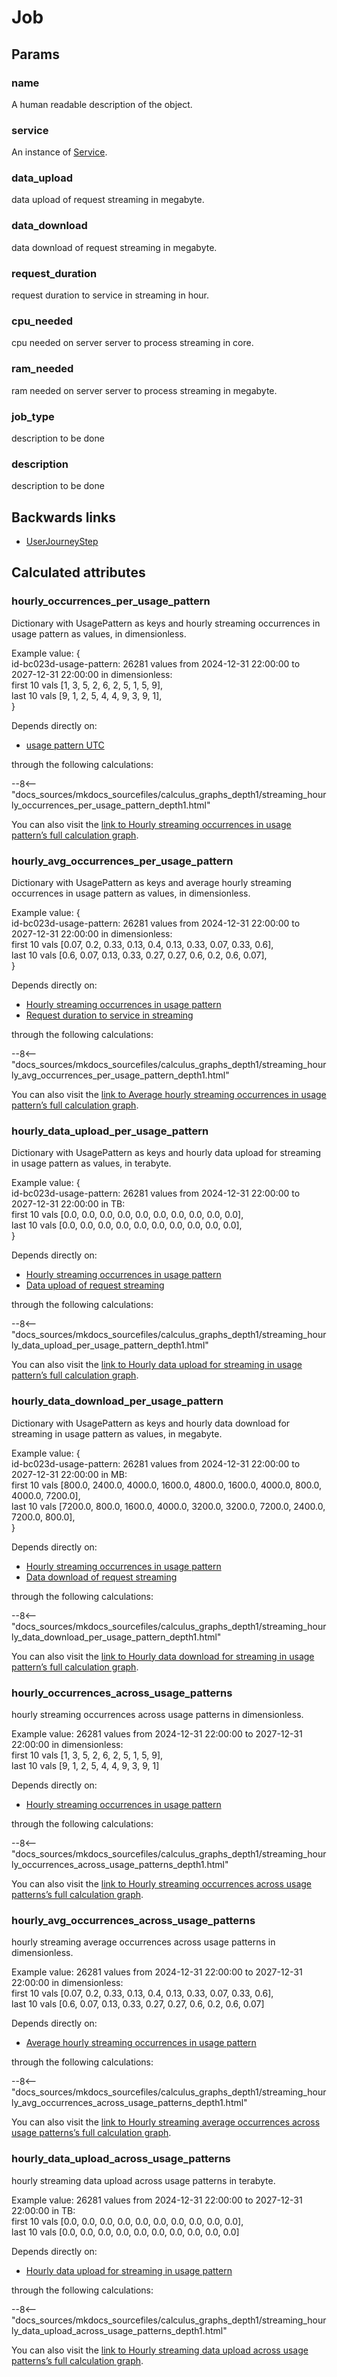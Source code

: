 # Job

## Params

### name
A human readable description of the object.

### service
An instance of [Service](Service.md).

### data_upload
data upload of request streaming in megabyte.

### data_download
data download of request streaming in megabyte.

### request_duration
request duration to service in streaming in hour.

### cpu_needed
cpu needed on server server to process streaming in core.

### ram_needed
ram needed on server server to process streaming in megabyte.

### job_type
description to be done

### description
description to be done


## Backwards links

- [UserJourneyStep](UserJourneyStep.md)


## Calculated attributes

### hourly_occurrences_per_usage_pattern  
Dictionary with UsagePattern as keys and 
                        hourly streaming occurrences in usage pattern as values, in dimensionless.  
  
Example value: {  
id-bc023d-usage-pattern: 26281 values from 2024-12-31 22:00:00 to 2027-12-31 22:00:00 in dimensionless:  
    first 10 vals [1, 3, 5, 2, 6, 2, 5, 1, 5, 9],  
    last 10 vals [9, 1, 2, 5, 4, 4, 9, 3, 9, 1],   
}  
  
Depends directly on:  
  
- [usage pattern UTC](UsagePattern.md#utc_hourly_user_journey_starts)  

through the following calculations:  

--8<-- "docs_sources/mkdocs_sourcefiles/calculus_graphs_depth1/streaming_hourly_occurrences_per_usage_pattern_depth1.html"
  
You can also visit the <a href='../calculus_graphs/streaming_hourly_occurrences_per_usage_pattern.html' target='_blank'>link to Hourly streaming occurrences in usage pattern’s full calculation graph</a>.

### hourly_avg_occurrences_per_usage_pattern  
Dictionary with UsagePattern as keys and 
                        average hourly streaming occurrences in usage pattern as values, in dimensionless.  
  
Example value: {  
id-bc023d-usage-pattern: 26281 values from 2024-12-31 22:00:00 to 2027-12-31 22:00:00 in dimensionless:  
    first 10 vals [0.07, 0.2, 0.33, 0.13, 0.4, 0.13, 0.33, 0.07, 0.33, 0.6],  
    last 10 vals [0.6, 0.07, 0.13, 0.33, 0.27, 0.27, 0.6, 0.2, 0.6, 0.07],   
}  
  
Depends directly on:  
  
- [Hourly streaming occurrences in usage pattern](Job.md#hourly_occurrences_per_usage_pattern)
- [Request duration to service in streaming](Job.md#request_duration)  

through the following calculations:  

--8<-- "docs_sources/mkdocs_sourcefiles/calculus_graphs_depth1/streaming_hourly_avg_occurrences_per_usage_pattern_depth1.html"
  
You can also visit the <a href='../calculus_graphs/streaming_hourly_avg_occurrences_per_usage_pattern.html' target='_blank'>link to Average hourly streaming occurrences in usage pattern’s full calculation graph</a>.

### hourly_data_upload_per_usage_pattern  
Dictionary with UsagePattern as keys and 
                        hourly data upload for streaming in usage pattern as values, in terabyte.  
  
Example value: {  
id-bc023d-usage-pattern: 26281 values from 2024-12-31 22:00:00 to 2027-12-31 22:00:00 in TB:  
    first 10 vals [0.0, 0.0, 0.0, 0.0, 0.0, 0.0, 0.0, 0.0, 0.0, 0.0],  
    last 10 vals [0.0, 0.0, 0.0, 0.0, 0.0, 0.0, 0.0, 0.0, 0.0, 0.0],   
}  
  
Depends directly on:  
  
- [Hourly streaming occurrences in usage pattern](Job.md#hourly_occurrences_per_usage_pattern)
- [Data upload of request streaming](Job.md#data_upload)  

through the following calculations:  

--8<-- "docs_sources/mkdocs_sourcefiles/calculus_graphs_depth1/streaming_hourly_data_upload_per_usage_pattern_depth1.html"
  
You can also visit the <a href='../calculus_graphs/streaming_hourly_data_upload_per_usage_pattern.html' target='_blank'>link to Hourly data upload for streaming in usage pattern’s full calculation graph</a>.

### hourly_data_download_per_usage_pattern  
Dictionary with UsagePattern as keys and 
                        hourly data download for streaming in usage pattern as values, in megabyte.  
  
Example value: {  
id-bc023d-usage-pattern: 26281 values from 2024-12-31 22:00:00 to 2027-12-31 22:00:00 in MB:  
    first 10 vals [800.0, 2400.0, 4000.0, 1600.0, 4800.0, 1600.0, 4000.0, 800.0, 4000.0, 7200.0],  
    last 10 vals [7200.0, 800.0, 1600.0, 4000.0, 3200.0, 3200.0, 7200.0, 2400.0, 7200.0, 800.0],   
}  
  
Depends directly on:  
  
- [Hourly streaming occurrences in usage pattern](Job.md#hourly_occurrences_per_usage_pattern)
- [Data download of request streaming](Job.md#data_download)  

through the following calculations:  

--8<-- "docs_sources/mkdocs_sourcefiles/calculus_graphs_depth1/streaming_hourly_data_download_per_usage_pattern_depth1.html"
  
You can also visit the <a href='../calculus_graphs/streaming_hourly_data_download_per_usage_pattern.html' target='_blank'>link to Hourly data download for streaming in usage pattern’s full calculation graph</a>.

### hourly_occurrences_across_usage_patterns  
hourly streaming occurrences across usage patterns in dimensionless.  
  
Example value: 26281 values from 2024-12-31 22:00:00 to 2027-12-31 22:00:00 in dimensionless:  
    first 10 vals [1, 3, 5, 2, 6, 2, 5, 1, 5, 9],  
    last 10 vals [9, 1, 2, 5, 4, 4, 9, 3, 9, 1]  
  
Depends directly on:  
  
- [Hourly streaming occurrences in usage pattern](Job.md#hourly_occurrences_per_usage_pattern)  

through the following calculations:  

--8<-- "docs_sources/mkdocs_sourcefiles/calculus_graphs_depth1/streaming_hourly_occurrences_across_usage_patterns_depth1.html"
  
You can also visit the <a href='../calculus_graphs/streaming_hourly_occurrences_across_usage_patterns.html' target='_blank'>link to Hourly streaming occurrences across usage patterns’s full calculation graph</a>.

### hourly_avg_occurrences_across_usage_patterns  
hourly streaming average occurrences across usage patterns in dimensionless.  
  
Example value: 26281 values from 2024-12-31 22:00:00 to 2027-12-31 22:00:00 in dimensionless:  
    first 10 vals [0.07, 0.2, 0.33, 0.13, 0.4, 0.13, 0.33, 0.07, 0.33, 0.6],  
    last 10 vals [0.6, 0.07, 0.13, 0.33, 0.27, 0.27, 0.6, 0.2, 0.6, 0.07]  
  
Depends directly on:  
  
- [Average hourly streaming occurrences in usage pattern](Job.md#hourly_avg_occurrences_per_usage_pattern)  

through the following calculations:  

--8<-- "docs_sources/mkdocs_sourcefiles/calculus_graphs_depth1/streaming_hourly_avg_occurrences_across_usage_patterns_depth1.html"
  
You can also visit the <a href='../calculus_graphs/streaming_hourly_avg_occurrences_across_usage_patterns.html' target='_blank'>link to Hourly streaming average occurrences across usage patterns’s full calculation graph</a>.

### hourly_data_upload_across_usage_patterns  
hourly streaming data upload across usage patterns in terabyte.  
  
Example value: 26281 values from 2024-12-31 22:00:00 to 2027-12-31 22:00:00 in TB:  
    first 10 vals [0.0, 0.0, 0.0, 0.0, 0.0, 0.0, 0.0, 0.0, 0.0, 0.0],  
    last 10 vals [0.0, 0.0, 0.0, 0.0, 0.0, 0.0, 0.0, 0.0, 0.0, 0.0]  
  
Depends directly on:  
  
- [Hourly data upload for streaming in usage pattern](Job.md#hourly_data_upload_per_usage_pattern)  

through the following calculations:  

--8<-- "docs_sources/mkdocs_sourcefiles/calculus_graphs_depth1/streaming_hourly_data_upload_across_usage_patterns_depth1.html"
  
You can also visit the <a href='../calculus_graphs/streaming_hourly_data_upload_across_usage_patterns.html' target='_blank'>link to Hourly streaming data upload across usage patterns’s full calculation graph</a>.
